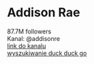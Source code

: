 
Addison Rae
===========
  
87.7M followers  
Kanal: @addisonre  
[link do kanalu](https://www.tiktok.com/@addisonre)  
[wyszukiwanie duck duck go](https://people.com/addison-rae-on-debut-ep-new-music-to-come-exclusive-8559848)